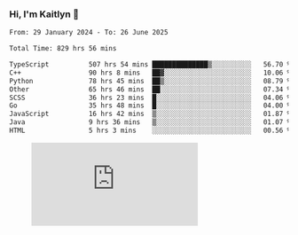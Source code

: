 ### Hi, I'm Kaitlyn 👋
<!--START_SECTION:waka-->

```txt
From: 29 January 2024 - To: 26 June 2025

Total Time: 829 hrs 56 mins

TypeScript          507 hrs 54 mins ██████████████▒░░░░░░░░░░   56.70 %
C++                 90 hrs 8 mins   ██▓░░░░░░░░░░░░░░░░░░░░░░   10.06 %
Python              78 hrs 45 mins  ██▒░░░░░░░░░░░░░░░░░░░░░░   08.79 %
Other               65 hrs 46 mins  ██░░░░░░░░░░░░░░░░░░░░░░░   07.34 %
SCSS                36 hrs 23 mins  █░░░░░░░░░░░░░░░░░░░░░░░░   04.06 %
Go                  35 hrs 48 mins  █░░░░░░░░░░░░░░░░░░░░░░░░   04.00 %
JavaScript          16 hrs 42 mins  ▒░░░░░░░░░░░░░░░░░░░░░░░░   01.87 %
Java                9 hrs 36 mins   ▒░░░░░░░░░░░░░░░░░░░░░░░░   01.07 %
HTML                5 hrs 3 mins    ░░░░░░░░░░░░░░░░░░░░░░░░░   00.56 %
```

<!--END_SECTION:waka-->

<figure><embed src="https://wakatime.com/share/@018d58bc-3d22-46c9-b2d7-4ed36fb8172d/243b5d9b-77cd-4133-89ff-dcc8f225fa18.svg"></embed></figure>
